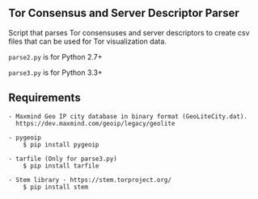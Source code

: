 Tor Consensus and Server Descriptor Parser
------------------------------------------

Script that parses Tor consensuses and server descriptors to create csv files
that can be used for Tor visualization data.

`parse2.py` is for Python 2.7+

`parse3.py` is for Python 3.3+

Requirements
------------

	- Maxmind Geo IP city database in binary format (GeoLiteCity.dat).
      https://dev.maxmind.com/geoip/legacy/geolite

	- pygeoip
		$ pip install pygeoip

	- tarfile (Only for parse3.py)
		$ pip install tarfile

	- Stem library - https://stem.torproject.org/
		$ pip install stem
